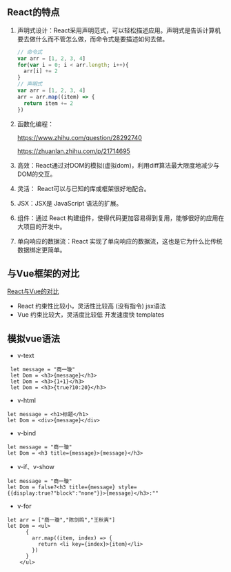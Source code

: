 ## React的特点

1. 声明式设计：React采用声明范式，可以轻松描述应用。声明式是告诉计算机要去做什么而不管怎么做，而命令式是要描述如何去做。

   ```js
   // 命令式
   var arr = [1, 2, 3, 4]
   for(var i = 0; i < arr.length; i++){
     arr[i] += 2
   }
   // 声明式
   var arr = [1, 2, 3, 4]
   arr = arr.map((item) => {
     return item += 2
   })
   ```

2. 函数化编程：

   https://www.zhihu.com/question/28292740

   https://zhuanlan.zhihu.com/p/21714695

3. 高效：React通过对DOM的模拟(虚拟dom)，利用diff算法最大限度地减少与DOM的交互。

4. 灵活： React可以与已知的库或框架很好地配合。

5. JSX：JSX是 JavaScript 语法的扩展。

6. 组件：通过 React 构建组件，使得代码更加容易得到复用，能够很好的应用在大项目的开发中。

7. 单向响应的数据流：React 实现了单向响应的数据流，这也是它为什么比传统数据绑定更简单。

## 与Vue框架的对比

 [React与Vue的对比](https://cn.vuejs.org/v2/guide/comparison.html)

- React 约束性比较小，灵活性比较高 (没有指令)  jsx语法
- Vue 约束比较大，灵活度比较低 开发速度快 templates

## 模拟vue语法

- v-text

```react
 let message = "商一璇"
 let Dom = <h3>{message}</h3>
 let Dom = <h3>{1+1}</h3>
 let Dom = <h3>{true?10:20}</h3>
```

- v-html

```react
let message = <h1>标题</h1>
let Dom = <div>{message}</div>
```

- v-bind

```react
let message = "商一璇"
let Dom = <h3 title={message}>{message}</h3>
```

- v-if、v-show

```react
let message = "商一璇"
let Dom = false?<h3 title={message} style={{display:true?"block":"none"}}>{message}</h3>:""
```

- v-for

```react
let arr = ["商一璇","陈剑鸣","王秋爽"]
let Dom = <ul>
      {
        arr.map((item, index) => {
          return <li key={index}>{item}</li>
        })
      }
    </ul>
```

